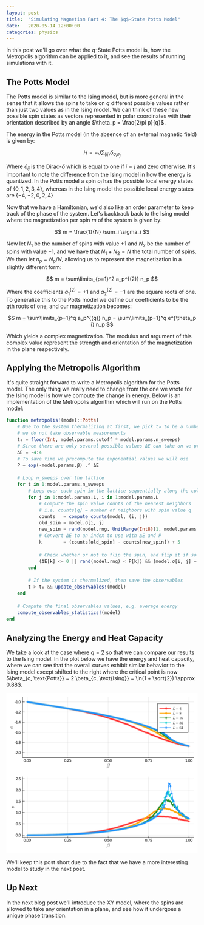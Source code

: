 ```yaml
---
layout: post
title:  "Simulating Magnetism Part 4: The $q$-State Potts Model"
date:   2020-05-14 12:00:00
categories: physics
---
```


In this post we'll go over what the $q$-State Potts model is, how the Metropolis algorithm can be applied to it, and see the results of running simulations with it.

## The Potts Model

The Potts model is similar to the Ising model, but is more general in the sense that it allows the spins to take on $q$ different possible values rather than just two values as in the Ising model.
We can think of these new possible spin states as vectors represented in polar coordinates with their orientation described by an angle $\theta_p = \frac{2\pi p}{q}$.

The energy in the Potts model (in the absence of an external magnetic field) is given by:

$$
H = -J \sum_{\langle i j \rangle} \delta_{\sigma_i \sigma_j}
$$

Where $\delta_{ij}$ is the Dirac-$\delta$ which is equal to one if $i = j$ and zero otherwise.
It's important to note the difference from the Ising model in how the energy is quantized.
In the Potts model a spin $\sigma_i$ has the possible local energy states of $\{0, 1, 2, 3, 4\}$, whereas in the Ising model the possible local energy states are $\{-4, -2, 0, 2, 4\}$

Now that we have a Hamiltonian, we'd also like an order parameter to keep track of the phase of the system.
Let's backtrack back to the Ising model where the magnetization per spin $m$ of the system is given by:

$$
m = \frac{1}{N} \sum_i \sigma_i
$$

Now let $N_1$ be the number of spins with value $+1$ and $N_2$ be the number of spins with value $-1$, and we have that $N_1 + N_2 = N$ the total number of spins.
We then let $n_p = N_p / N$, allowing us to represent the magnetization in a slightly different form:

$$
m = \sum\limits_{p=1}^2 a_p^{(2)} n_p
$$

Where the coefficients $a_1^{(2)} = +1$ and $a_2^{(2)} = -1$ are the square roots of one.
To generalize this to the Potts model we define our coefficients to be the $q$th roots of one, and our magnetization becomes:

$$
m = \sum\limits_{p=1}^q a_p^{(q)} n_p = \sum\limits_{p=1}^q e^{\theta_p i} n_p
$$

Which yields a complex magnetization.
The modulus and argument of this complex value represent the strength and orientation of the magnetization in the plane respectively.

## Applying the Metropolis Algorithm

It's quite straight forward to write a Metropolis algorithm for the Potts model.
The only thing we really need to change from the one we wrote for the Ising model is how we compute the change in energy.
Below is an implementation of the Metropolis algorithm which will run on the Potts model:

```julia
function metropolis!(model::Potts)
	# Due to the system thermalizing at first, we pick t₀ to be a number which before
	# we do not take observable measurements
	t₀ = floor(Int, model.params.cutoff * model.params.n_sweeps)
	# Since there are only several possible values ΔE can take on we pre-store these
	ΔE = -4:4
	# To save time we precompute the exponential values we will use
	P = exp(-model.params.β) .^ ΔE

	# Loop n_sweeps over the lattice
	for t in 1:model.params.n_sweeps
		# Loop over each spin in the lattice sequentially along the columns
		for j in 1:model.params.L, i in 1:model.params.L
			# Compute the spin value counts of the nearest neighbors
			# i.e. counts[q] = number of neighbors with spin value q
			counts   = compute_counts(model, (i, j))
			old_spin = model.σ[i, j]
			new_spin = rand(model.rng, UnitRange{Int8}(1, model.params.q))
			# Convert ΔE to an index to use with ΔE and P
			k        = (counts[old_spin] - counts[new_spin]) + 5

			# Check whether or not to flip the spin, and flip it if so
			(ΔE[k] <= 0 || rand(model.rng) < P[k]) && (model.σ[i, j] = new_spin)
		end

		# If the system is thermalized, then save the observables
		t > t₀ && update_observables!(model)
	end

	# Compute the final observables values, e.g. average energy
	compute_observables_statistics!(model)
end
```

## Analyzing the Energy and Heat Capacity
We take a look at the case where $q = 2$ so that we can compare our results to the Ising model.
In the plot below we have the energy and heat capacity, where we can see that the overall curves exhibit similar behavior to the Ising model except shifted to the right where the critical point is now $\beta_{c, \text{Potts}} = 2 \beta_{c, \text{Ising}} = \ln(1 + \sqrt{2}) \approx 0.88$.

![](/images/2020-5-14-simulating-magnetism-part-4/potts_2_metropolis_e_c.png)

We'll keep this post short due to the fact that we have a more interesting model to study in the next post.

## Up Next
In the next blog post we'll introduce the XY model, where the spins are allowed to take any orientation in a plane, and see how it undergoes a unique phase transition.
